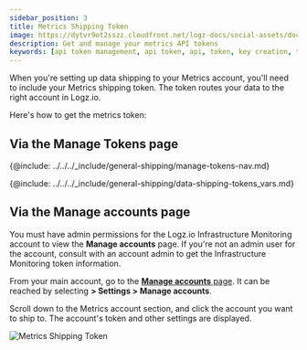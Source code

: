 ```yaml
---
sidebar_position: 3
title: Metrics Shipping Token
image: https://dytvr9ot2sszz.cloudfront.net/logz-docs/social-assets/docs-social.jpg
description: Get and manage your metrics API tokens
keywords: [api token management, api token, api, token, key creation, token authentication, security, secured login]
---
```


When you're setting up data shipping to your Metrics account, you'll need to include your Metrics shipping token. The token routes your data to the right account in Logz.io.


Here's how to get the metrics token:


## Via the Manage Tokens page

{@include: ../../../_include/general-shipping/manage-tokens-nav.md}

{@include: ../../../_include/general-shipping/data-shipping-tokens_vars.md} <!-- Nico - product="Metrics" -->

## Via the Manage accounts page

You must have admin permissions for the Logz.io Infrastructure Monitoring account to view the **Manage accounts** page. If you're not an admin user for the account, consult with an account admin to get the Infrastructure Monitoring token information. 

From your main account, go to the <a href="https://app.logz.io/#/dashboard/settings/manage-accounts" target ="_blank"> **Manage accounts** page</a>. It can be reached by selecting **<i class="li li-gear"></i> > Settings > Manage accounts**.

Scroll down to the Metrics account section,
and click the account you want to ship to.
The account's token and other settings are displayed.

![Metrics Shipping Token](https://dytvr9ot2sszz.cloudfront.net/logz-docs/accounts/metrics-token-resized.png)

